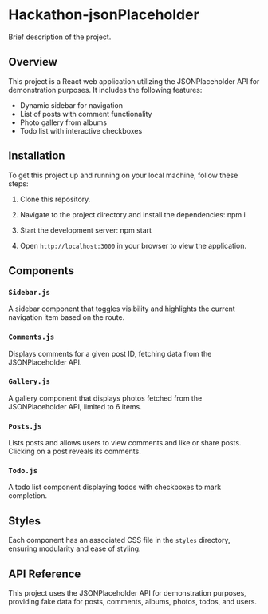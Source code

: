 # Hackathon-jsonPlaceholder

Brief description of the project.

## Overview

This project is a React web application utilizing the JSONPlaceholder API for demonstration purposes. It includes the following features:

- Dynamic sidebar for navigation
- List of posts with comment functionality
- Photo gallery from albums
- Todo list with interactive checkboxes

## Installation

To get this project up and running on your local machine, follow these steps:

1. Clone this repository.
2. Navigate to the project directory and install the dependencies: npm i

3. Start the development server: npm start


4. Open `http://localhost:3000` in your browser to view the application.

## Components

### `Sidebar.js`

A sidebar component that toggles visibility and highlights the current navigation item based on the route.

### `Comments.js`

Displays comments for a given post ID, fetching data from the JSONPlaceholder API.

### `Gallery.js`

A gallery component that displays photos fetched from the JSONPlaceholder API, limited to 6 items.

### `Posts.js`

Lists posts and allows users to view comments and like or share posts. Clicking on a post reveals its comments.

### `Todo.js`

A todo list component displaying todos with checkboxes to mark completion.

## Styles

Each component has an associated CSS file in the `styles` directory, ensuring modularity and ease of styling.

## API Reference

This project uses the JSONPlaceholder API for demonstration purposes, providing fake data for posts, comments, albums, photos, todos, and users.
